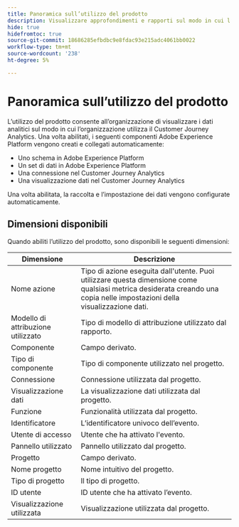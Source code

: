 ```yaml
---
title: Panoramica sull’utilizzo del prodotto
description: Visualizzare approfondimenti e rapporti sul modo in cui l’organizzazione utilizza il Customer Journey Analytics.
hide: true
hidefromtoc: true
source-git-commit: 18686285efbdbc9e8fdac93e215adc4061bb0022
workflow-type: tm+mt
source-wordcount: '238'
ht-degree: 5%

---
```


# Panoramica sull’utilizzo del prodotto

L’utilizzo del prodotto consente all’organizzazione di visualizzare i dati analitici sul modo in cui l’organizzazione utilizza il Customer Journey Analytics. Una volta abilitati, i seguenti componenti Adobe Experience Platform vengono creati e collegati automaticamente:

* Uno schema in Adobe Experience Platform
* Un set di dati in Adobe Experience Platform
* Una connessione nel Customer Journey Analytics
* Una visualizzazione dati nel Customer Journey Analytics

Una volta abilitata, la raccolta e l’impostazione dei dati vengono configurate automaticamente.

## Dimensioni disponibili

Quando abiliti l’utilizzo del prodotto, sono disponibili le seguenti dimensioni:

| Dimensione | Descrizione |
| --- | --- |
| Nome azione | Tipo di azione eseguita dall&#39;utente. Puoi utilizzare questa dimensione come qualsiasi metrica desiderata creando una copia nelle impostazioni della visualizzazione dati. |
| Modello di attribuzione utilizzato | Tipo di modello di attribuzione utilizzato dal rapporto. |
| Componente | Campo derivato. |
| Tipo di componente | Tipo di componente utilizzato nel progetto. |
| Connessione | Connessione utilizzata dal progetto. |
| Visualizzazione dati | La visualizzazione dati utilizzata dal progetto. |
| Funzione | Funzionalità utilizzata dal progetto. |
| Identificatore | L’identificatore univoco dell’evento. |
| Utente di accesso | Utente che ha attivato l&#39;evento. |
| Pannello utilizzato | Pannello utilizzato dal progetto. |
| Progetto | Campo derivato. |
| Nome progetto | Nome intuitivo del progetto. |
| Tipo di progetto | Il tipo di progetto. |
| ID utente | ID utente che ha attivato l’evento. |
| Visualizzazione utilizzata | Visualizzazione utilizzata dal progetto. |
